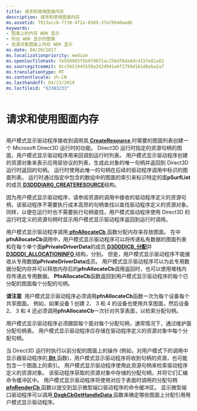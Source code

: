 ```yaml
---
title: 请求和使用图面内存
description: 请求和使用图面内存
ms.assetid: 7913acc6-ff30-4f2a-8389-37a79940ae8b
keywords:
- 图面上的内存 WDK 显示
- 列出 WDK 显示的图面
- 资源对象图面上内存 WDK 显示
ms.date: 04/20/2017
ms.localizationpriority: medium
ms.openlocfilehash: 7e950983f5b97d071ac25bdf8da8dc415fe81a62
ms.sourcegitcommit: 0cc5051945559a242d941a6f2799d161d8eba2a7
ms.translationtype: MT
ms.contentlocale: zh-CN
ms.lasthandoff: 04/23/2019
ms.locfileid: "63383233"
---
```

# <a name="requesting-and-using-surface-memory"></a>请求和使用图面内存


## <span id="ddk_requesting_and_using_surface_memory_gg"></span><span id="DDK_REQUESTING_AND_USING_SURFACE_MEMORY_GG"></span>


用户模式显示驱动程序接收到调用其[ **CreateResource** ](https://msdn.microsoft.com/library/windows/hardware/ff540688)时需要的图面列表创建一个 Microsoft Direct3D 运行时的功能。 Direct3D 运行时指定的资源句柄的图面，用户模式显示驱动程序用来回调到运行时列表。 用户模式显示驱动程序创建的资源对象来表示应用层协议的列表，生成此对象的唯一句柄并返回到 Direct3D 运行时返回的句柄。 运行时使用此唯一的句柄在后续的驱动程序调用中标识的图面列表。 运行时通过指定中包含的数组中的图面的索引来标识特定的面**pSurfList**的成员[ **D3DDDIARG\_CREATERESOURCE**](https://msdn.microsoft.com/library/windows/hardware/ff542963)结构。

因为用户模式显示驱动程序，请参阅资源的调用中接收的驱动程序定义的资源句柄，该驱动程序不需要执行成本高昂的句柄查找以查找驱动程序定义的资源对象。 同样，以便在运行时也不需要执行句柄查找，用户模式驱动程序使用 Direct3D 的运行时定义的资源句柄时显示用户模式显示驱动程序返回到运行时调用。

用户模式显示驱动程序调用[ **pfnAllocateCb** ](https://msdn.microsoft.com/library/windows/hardware/ff568893)函数分配内存来存放图面。 在中**pfnAllocateCb**调用中，用户模式显示驱动程序可以将传递私有数据的图面列表和在每个单个面**pPrivateDriverData**的成员[ **D3DDDICB\_分配**](https://msdn.microsoft.com/library/windows/hardware/ff544137)并[ **D3DDDI\_ALLOCATIONINFO** ](https://msdn.microsoft.com/library/windows/hardware/ff544364)结构，分别。 但是，用户模式显示驱动程序不能接收从专用数据**pPrivateDriverData**成员。 用户模式显示驱动程序可以为此专用数据分配内存并可以释放内存后的**pfnAllocateCb**调用返回时，也可以使用堆栈内存传递此专用数据。 **PfnAllocateCb**函数返回到用户模式显示驱动程序的每个已分配的图面每个分配的句柄。

**请注意**  用户模式显示驱动程序必须调用**pfnAllocateCb**函数一次为每个设备每个共享图面。 例如，如果设备 1 创建 2、 3 和 4 的设备也使用共享图面，然后设备 2、 3 和 4 还必须调用**pfnAllocateCb**一次针对共享表面，以检索分配句柄。

 

用户模式显示驱动程序必须跟踪每个面对每个分配句柄，通常情况下，通过维护面分配句柄表。 用户模式显示驱动程序应存储在驱动程序定义的资源对象中每个分配句柄。

当 Direct3D 运行时执行以前分配的图面上的操作 (例如，对用户模式下的调用中显示器驱动程序的[ **Blt** ](https://msdn.microsoft.com/library/windows/hardware/ff538251)函数)，用户模式显示驱动程序将收到句柄的资源，也可能包含一个图面上的索引。 用户模式显示驱动程序使用此资源句柄来检索驱动程序定义的资源对象。 该驱动程序获取的资源对象中存储的分配句柄，并将它们汇编命令缓冲区中。 用户模式显示驱动程序将使用对应于表面时调用的分配句柄[ **pfnRenderCb** ](https://msdn.microsoft.com/library/windows/hardware/ff568923)函数以提交到显示微型端口驱动程序的命令缓冲区。 显示微型端口驱动程序可以调用[ **DxgkCbGetHandleData** ](https://msdn.microsoft.com/library/windows/hardware/ff559515)函数来确定哪些图面上分配引用用户模式显示驱动程序。

 

 





